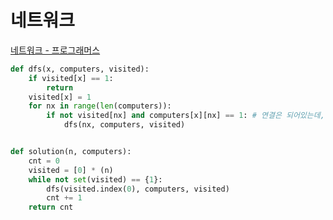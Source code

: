 # 네트워크

[네트워크 - 프로그래머스](https://programmers.co.kr/learn/courses/30/lessons/43162)

```python
def dfs(x, computers, visited):
    if visited[x] == 1:
        return
    visited[x] = 1
    for nx in range(len(computers)):
        if not visited[nx] and computers[x][nx] == 1: # 연결은 되어있는데, 방문을 안했을 경우
            dfs(nx, computers, visited)


def solution(n, computers):
    cnt = 0
    visited = [0] * (n)
    while not set(visited) == {1}:
        dfs(visited.index(0), computers, visited)
        cnt += 1
    return cnt
```